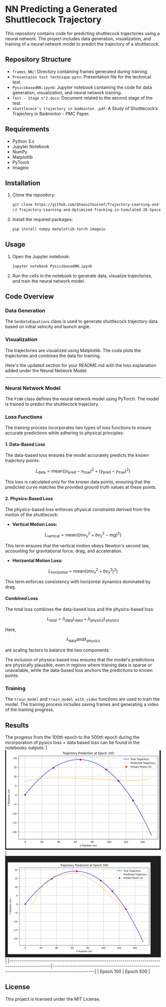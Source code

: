 # NN Predicting a Generated Shuttlecock Trajectory

This repository contains code for predicting shuttlecock trajectories using a neural network. The project includes data generation, visualization, and training of a neural network model to predict the trajectory of a shuttlecock.

## Repository Structure

- `frames_NN/`: Directory containing frames generated during training.
- `Presentaion test technique.pptx`: Presentation file for the technical test.
- `PysicsbasedNN.ipynb`: Jupyter notebook containing the code for data generation, visualization, and neural network training.
- `Test - Stage n°2.docx`: Document related to the second stage of the test.
- `shuttlecock’s trajectory in badminton .pdf`: A Study of Shuttlecock’s Trajectory in Badminton - PMC Paper.

## Requirements

- Python 3.x
- Jupyter Notebook
- NumPy
- Matplotlib
- PyTorch
- Imageio

## Installation

1. Clone the repository:
    ```sh
    git clone https://github.com/GhaouiYoussef/Trajectory-Learning-and-Optimized-Tracking-in-Simulated-2D-Space
    cd Trajectory-Learning-and-Optimized-Tracking-in-Simulated-2D-Space
    ```

2. Install the required packages:
    ```sh
    pip install numpy matplotlib torch imageio
    ```

## Usage

1. Open the Jupyter notebook:
    ```sh
    jupyter notebook PysicsbasedNN.ipynb
    ```

2. Run the cells in the notebook to generate data, visualize trajectories, and train the neural network model.

## Code Overview

### Data Generation

The `GenDataEquations` class is used to generate shuttlecock trajectory data based on initial velocity and launch angle.

### Visualization

The trajectories are visualized using Matplotlib. The code plots the trajectories and combines the data for training.

Here's the updated section for your README.md with the loss explanation added under the Neural Network Model:

---

### Neural Network Model

The `PiNN` class defines the neural network model using PyTorch. The model is trained to predict the shuttlecock trajectory.

### Loss Functions

The training process incorporates two types of loss functions to ensure accurate predictions while adhering to physical principles:

#### 1. Data-Based Loss
The data-based loss ensures the model accurately predicts the known trajectory points:
```math
L_{\text{data}} = \text{mean} \left( (x_{\text{pred}} - x_{\text{true}})^2 + (y_{\text{pred}} - y_{\text{true}})^2 \right)
```
This loss is calculated only for the known data points, ensuring that the predicted curve matches the provided ground truth values at these points.

#### 2. Physics-Based Loss
The physics-based loss enforces physical constraints derived from the motion of the shuttlecock:
- **Vertical Motion Loss:**
```math
L_{\text{vertical}} = \text{mean} \left( \left( m v_y^2 + b v_y^2 - m g \right)^2 \right)
```
This term ensures that the vertical motion obeys Newton's second law, accounting for gravitational force, drag, and acceleration.

- **Horizontal Motion Loss:**
```math
L_{\text{horizontal}} = \text{mean} \left( \left( m v_x^2 + b v_x^2 \right)^2 \right)
```
This term enforces consistency with horizontal dynamics dominated by drag.

#### Combined Loss
The total loss combines the data-based loss and the physics-based loss:
```math
L_{\text{total}} = \lambda_{\text{data}} L_{\text{data}} + \lambda_{\text{physics}} L_{\text{physics}}
```
Here, 
```math
\lambda_{\text{data}} and \lambda_{\text{physics}}
```
are scaling factors to balance the two components.

The inclusion of physics-based loss ensures that the model's predictions are physically plausible, even in regions where training data is sparse or unavailable, while the data-based loss anchors the predictions to known points.

### Training

The `train_model` and `train_model_with_video` functions are used to train the model. The training process includes saving frames and generating a video of the training progress.

## Results

The progress from the 100th epoch to the 500th epoch during the incorporation of pysics loss + data based loss can be found in the notebooks outputs:
| ![Image 1](frames_NN/500ep.png) | ![Image 2](frames_NN/100epp.png) |
|---------------------------------------------------------------------------------------------------|---------------------------------------------------------------------------------------------------|
| Epoch 100                                                                             | Epoch 500                                                                              |


## License

This project is licensed under the MIT License.
